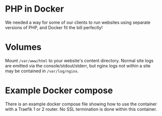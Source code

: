 # PHP in Docker
We needed a way for some of our clients to run websites using separate versions of PHP, and Docker fit the bill perfectly!

# Volumes
Mount `/var/www/html` to your website's content directory. Normal site logs are emitted via the console/stdout/stderr, but nginx logs not within a site may be contained in `/var/log/nginx`.

# Example Docker compose
There is an example docker compose file showing how to use the container with a Traefik 1 or 2 router. No SSL termination is done within this container.
